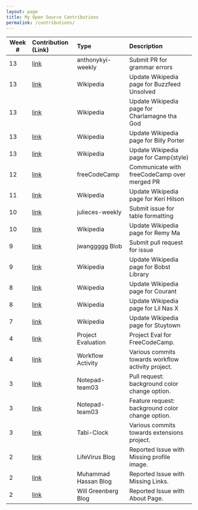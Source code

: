 ```yaml
---
layout: page
title: My Open Source Contributions
permalink: /contributions/
---
```


<!--
Type of the contribution should be "Wikipedia edit", "OpenStreet Map feature", "Documentation", "Course website", "Blog",
"Browse Add-on", etc.

The descriptioin should include a brief summary of what you did.

Replace the first row with your contribution.

-->





| Week #       | Contribution (Link)  | Type  | Description |
|---|:---|:---|:---|
|  13   | [link](https://github.com/nyu-ossd-s19/anthonykyi-weekly/pull/10)   | anthonykyi-weekly    |   Submit PR for grammar errors    |
|  13   | [link](https://en.wikipedia.org/wiki/Special:Contributions/Dnntrn)   | Wikipedia    |   Update Wikipedia page for Buzzfeed Unsolved    |
|  13   | [link](https://en.wikipedia.org/wiki/Special:Contributions/Dnntrn)   | Wikipedia    |   Update Wikipedia page for Charlamagne tha God    |
|  13   | [link](https://en.wikipedia.org/wiki/Special:Contributions/Dnntrn)   | Wikipedia    |   Update Wikipedia page for Billy Porter    |
|  13   | [link](https://en.wikipedia.org/wiki/Special:Contributions/Dnntrn)   | Wikipedia    |   Update Wikipedia page for Camp(style)    |
|  12   | [link](https://github.com/freeCodeCamp/freeCodeCamp/pull/35496)   | freeCodeCamp    |   Communicate with freeCodeCamp over merged PR    |
|  11   | [link](https://en.wikipedia.org/wiki/Special:Contributions/Dnntrn)   | Wikipedia    |   Update Wikipedia page for Keri Hilson    |
|  10   | [link](https://github.com/nyu-ossd-s19/julieces-weekly/issues/5)   | julieces-weekly    |   Submit issue for table formatting    |
|  10   | [link](https://en.wikipedia.org/wiki/Special:Contributions/Dnntrn)   | Wikipedia    |   Update Wikipedia page for Remy Ma    |
|  9   | [link](https://github.com/nyu-ossd-s19/jwanggggg-weekly/pull/2)   | jwanggggg Blob    |   Submit pull request for issue    |
|  9   | [link](https://en.wikipedia.org/wiki/Special:Contributions/Dnntrn)   | Wikipedia    |   Update Wikipedia page for Bobst Library    |
|  8   | [link](https://en.wikipedia.org/wiki/Special:Contributions/Dnntrn)   | Wikipedia    |   Update Wikipedia page for Courant    |
|  8   | [link](https://en.wikipedia.org/wiki/Special:Contributions/Dnntrn)   | Wikipedia    |   Update Wikipedia page for Lil Nas X    |
|  7   | [link](https://en.wikipedia.org/wiki/Special:Contributions/Dnntrn)   | Wikipedia    |   Update Wikipedia page for Stuytown    |
|  4   | [link](https://github.com/nyu-ossd-s19/project_evaluation/commit/19f47160d33697a5a6ad195642c2780d1c2b9fb3)   | Project Evaluation    |   Project Eval for FreeCodeCamp.    |
|  4   | [link](https://github.com/nyu-ossd-s19/Maya_Deanna-workflow/commits/master)   | Workflow Activity    |   Various commits towards workflow activity project.    |
|  3   | [link](https://github.com/nyu-ossd-s19/notepad-team-3/pull/10)   | Notepad-team03    |   Pull request: background color change option.    |
|  3   | [link](https://github.com/nyu-ossd-s19/notepad-team-3/issues/4)   | Notepad-team03    |   Feature request: background color change option.    |
|  3   | [link](https://github.com/nyu-ossd-s19/tabi-clock/commits/master)   | Tabi-Clock    |   Various commits towards extensions project.    |
|  2   | [link](https://github.com/nyu-ossd-s19/LifeVirus-weekly/issues/1#issue-407496668 )   | LifeVirus Blog    |   Reported Issue with Missing profile image.    |  
|  2   | [link](https://github.com/nyu-ossd-s19/hassan3095-weekly/issues/1#issue-407465871)   | Muhammad Hassan Blog    |   Reported Issue with Missing Links.    |
|  2   | [link](https://github.com/nyu-ossd-s19/willgreenberg-weekly/issues/1#issue-407463136)   | Will Greenberg Blog    |   Reported Issue with About Page.    |
